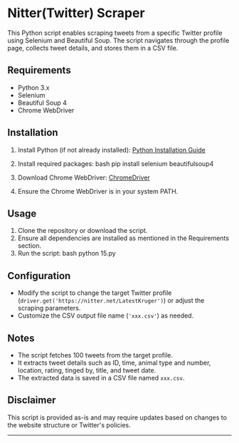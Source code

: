 
# Nitter(Twitter) Scraper

This Python script enables scraping tweets from a specific Twitter profile using Selenium and Beautiful Soup. The script navigates through the profile page, collects tweet details, and stores them in a CSV file.

## Requirements

- Python 3.x
- Selenium
- Beautiful Soup 4
- Chrome WebDriver

## Installation

1. Install Python (if not already installed): [Python Installation Guide](https://www.python.org/downloads/)
2. Install required packages:
   bash
   pip install selenium beautifulsoup4
   
3. Download Chrome WebDriver: [ChromeDriver](https://sites.google.com/chromium.org/driver/)
4. Ensure the Chrome WebDriver is in your system PATH.

## Usage

1. Clone the repository or download the script.
2. Ensure all dependencies are installed as mentioned in the Requirements section.
3. Run the script:
   bash
   python 15.py
   
## Configuration

- Modify the script to change the target Twitter profile (`driver.get('https://nitter.net/LatestKruger')`) or adjust the scraping parameters.
- Customize the CSV output file name (`'xxx.csv'`) as needed.

## Notes

- The script fetches 100 tweets from the target profile.
- It extracts tweet details such as ID, time, animal type and number, location, rating, tinged by, title, and tweet date.
- The extracted data is saved in a CSV file named `xxx.csv`.

## Disclaimer

This script is provided as-is and may require updates based on changes to the website structure or Twitter's policies.

---
